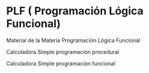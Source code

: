 # PLF ( Programación Lógica Funcional)
Material de la Materia Programación Lógica Funcional

Calculadora Simple programación procedural

Calculadora Simple programación funcional


